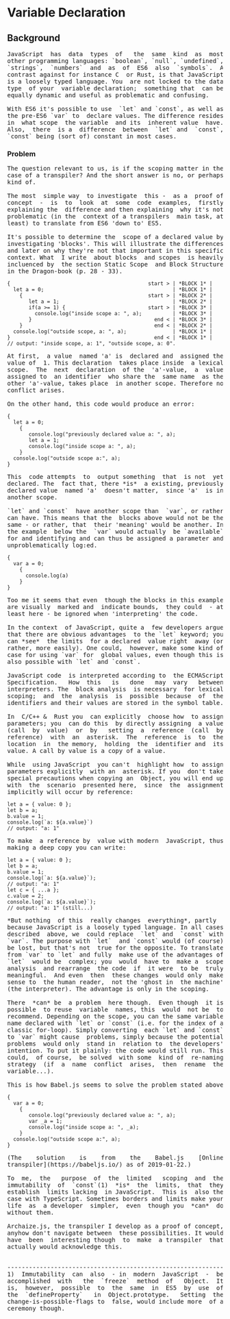 # Variable Declaration


## Background
<pre>
JavaScript  has  data  types  of   the  same  kind  as  most
other programming languages: `boolean`, `null`, `undefined`,
`strings`,  `numbers`  and  as  of  ES6  also  `symbols`.  A
contrast against for instance C  or Rust, is that JavaScript
is a loosely typed language. You  are not locked to the data
type  of your  variable declaration;  something that  can be
equally dynamic and useful as problematic and confusing.

With ES6 it's possible to use  `let` and `const`, as well as
the pre-ES6 `var` to  declare values. The difference resides
in  what scope  the variable  and its  inherent value  have.
Also,  there  is a  difference  between  `let` and  `const`,
`const` being (sort of) constant in most cases.
</pre>


### Problem
<pre>
The question relevant to us, is if the scoping matter in the
case of a transpiler? And the short answer is no, or perhaps
kind of.

The most  simple way  to investigate  this -  as a  proof of
concept  -  is  to  look  at  some  code  examples,  firstly
explaining the  difference and then explaining  why it's not
problematic (in the  context of a transpilers  main task, at
least) to translate from ES6 'down to' ES5.

It's possible to determine the  scope of a declared value by
investigating 'blocks'. This will illustrate the differences
and later on why they're not that important in this specific
context. What  I write  about blocks  and scopes  is heavily
incluenced by  the section Static Scope  and Block Structure
in the Dragon-book (p. 28 - 33).
</pre>

```
{                                             start > | *BLOCK 1* |
  let a = 0;                                          | *BLOCK 1* |
    {                                         start > | *BLOCK 2* |
       let a = 1;                                     | *BLOCK 2* |
       if(a >= 1) {                           start > | *BLOCK 3* |
         console.log("inside scope a: ", a);          | *BLOCK 3* |
       }                                        end < | *BLOCK 3* |
    }                                           end < | *BLOCK 2* | 
  console.log("outside scope, a: ", a);               | *BLOCK 1* | 
}                                               end < | *BLOCK 1* |
// output: "inside scope, a: 1", "outside scope, a: 0".
```
<pre>
At first,  a value  named 'a' is  declared and  assigned the
value of  1. This declaration  takes place inside  a lexical
scope.  The  next  declaration  of the  'a'-value,  a  value
assigned to  an identifier  who share the  same name  as the
other 'a'-value, takes place  in another scope. Therefore no
conflict arises.

On the other hand, this code would produce an error:
</pre>
```
{
  let a = 0;
    {
       console.log("previously declared value a: ", a);
       let a = 1;
       console.log("inside scope a: ", a);
    }
  console.log("outside scope a:", a);
}
```
<pre>
This  code attempts  to  output something  that  is not  yet
declared. The  fact that, there *is*  a existing, previously
declared value  named 'a'  doesn't matter,  since 'a'  is in
another scope.

`let` and `const`  have another scope than  `var`, or rather
can have. This means that the  blocks above would not be the
same - or rather, that  their 'meaning' would be another. In
the example  below the  `var` would actually  be `available`
for and identifying and can thus be assigned a parameter and
unproblematically log:ed.
</pre>

```
{
  var a = 0;
    {
      console.log(a)
    }
}
```
<pre>
Too me it seems that even  though the blocks in this example
are visually  marked and  indicate bounds,  they could  - at
least here - be ignored when 'interpreting' the code.

In the context  of JavaScript, quite a  few developers argue
that there are obvious advantages  to the `let` keyword; you
can *see*  the limits  for a declared  value right  away (or
rather, more easily). One could,  however, make some kind of
case for using `var` for  global values, even though this is
also possible with `let` and `const`.

JavaScript code  is interpreted according to  the ECMAScript
Specification.   How  this   is   done   may  vary   between
interpreters. The  block analysis  is necessary  for lexical
scoping;  and  the  analysis  is  possible  because  of  the
identifiers and their values are stored in the symbol table.

In  C/C++ &  Rust you  can explicitly  choose how  to assign
parameters; you  can do this  by directly assigning  a value
(call  by  value)  or  by   setting  a  reference  (call  by
reference)  with  an  asterisk.  The  reference  is  to  the
location  in  the memory,  holding  the  identifier and  its
value. A call by value is a copy of a value.

While  using JavaScript  you can't  highlight how  to assign
parameters explicitly  with an  asterisk. If you  don't take
special precautions when copying an  Object, you will end up
with  the  scenario  presented here,  since  the  assignment
implicitly will occur by reference:
</pre>

```
let a = { value: 0 };
let b = a;
b.value = 1;
console.log(`a: ${a.value}`)
// output: "a: 1"
```
<pre>
To make  a reference by  value with modern  JavaScript, thus
making a deep copy you can write:
</pre>
```
let a = { value: 0 };
let b = a;
b.value = 1;
console.log(`a: ${a.value}`);
// output: "a: 1"
let c = { ...a };
c.value = 2;
console.log(`a: ${a.value}`);
// output: "a: 1" (still...)
```

<pre>
*But nothing  of this  really changes  everything*, partly
because JavaScript is a loosely typed language. In all cases
described  above, we  could replace  `let` and  `const` with
`var`. The purpose with `let`  and `const` would (of course)
be lost, but that's not  true for the opposite. To translate
from `var` to `let` and fully  make use of the advantages of
`let`  would be  complex; you  would  have to  make a  scope
analysis  and rearrange  the code  if  it were  to be  truly
meaningful.  And even  then  these changes  would only  make
sense to  the human reader,  not the 'ghost in  the machine'
(the interpreter). The advantage is only in the scoping.

There  *can* be  a problem  here though.  Even though  it is
possible  to reuse  variable  names, this  would  not be  to
recommend. Depending on the scope, you can the same variable
name declared with `let` or `const` (i.e. for the index of a
classic for-loop). Simply converting  each `let` and `const`
to `var` might cause  problems, simply because the potential
problems  would only  stand in  relation to  the developers'
intention. To put it plainly: the code would still run. This
could,  of course,  be solved  with some  kind of  re-naming
strategy  (if  a  name  conflict  arises,  then  rename  the
variable...).

This is how Babel.js seems to solve the problem stated above:
</pre>
```
{
  var a = 0;
    {
       console.log("previously declared value a: ", a);
       var _a = 1;
       console.log("inside scope a: ", _a);
    }
  console.log("outside scope a:", a);
}
```
<pre>
(The    solution    is    from    the    Babel.js    [Online
transpiler](https://babeljs.io/) as of 2019-01-22.)

To  me,  the   purpose  of  the  limited   scoping  and  the
immutability  of  `const`(1)  *is*  the  limits,  that  they
establish  limits lacking  in JavaScript.  This is  also the
case with TypeScript. Sometimes borders and limits make your
life  as  a developer  simpler,  even  though you  *can*  do
without them.

Archaize.js, the transpiler I develop as a proof of concept,
anyhow don't navigate between  these possibilities. It would
have  been  interesting though  to  make  a transpiler  that
actually would acknowledge this.


------------------------------------------------------------
1)  Immutability  can  also  - in  modern  JavaScript  -  be
accomplished  with   the  `freeze`  method  of   Object.  It
is,  however,  possible  to  the  same  in  ES5  by  use  of
the  `defineProperty`   in  Object.prototype.   Setting  the
change-is-possible-flags to  false, would include more  of a
ceremony though.























</pre>




















